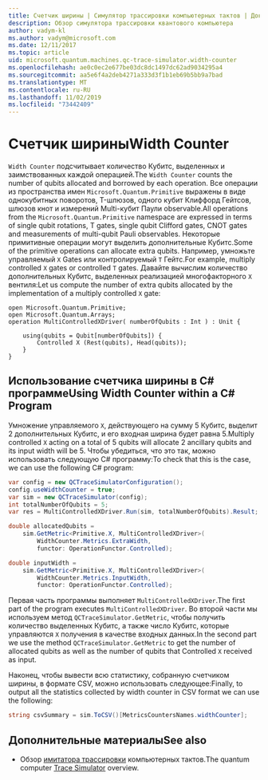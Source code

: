 ```yaml
---
title: Счетчик ширины | Симулятор трассировки компьютерных тактов | Документация Майкрософт
description: Обзор симулятора трассировки квантового компьютера
author: vadym-kl
ms.author: vadym@microsoft.com
ms.date: 12/11/2017
ms.topic: article
uid: microsoft.quantum.machines.qc-trace-simulator.width-counter
ms.openlocfilehash: ae0c0ec2e677be03dc8dc1497dc62ad9034295a4
ms.sourcegitcommit: aa5e6f4a2deb4271a333d3f1b1eb69b5bb9a7bad
ms.translationtype: MT
ms.contentlocale: ru-RU
ms.lasthandoff: 11/02/2019
ms.locfileid: "73442409"
---
```

# <a name="width-counter"></a><span data-ttu-id="87af9-103">Счетчик ширины</span><span class="sxs-lookup"><span data-stu-id="87af9-103">Width Counter</span></span>

<span data-ttu-id="87af9-104">`Width Counter` подсчитывает количество Кубитс, выделенных и заимствованных каждой операцией.</span><span class="sxs-lookup"><span data-stu-id="87af9-104">The `Width Counter` counts the number of qubits allocated and borrowed by each operation.</span></span>
<span data-ttu-id="87af9-105">Все операции из пространства имен `Microsoft.Quantum.Primitive` выражены в виде однокубитных поворотов, T-шлюзов, одного кубит Клиффорд Гейтсов, шлюзов кнот и измерений Multi-кубит Паули observable.</span><span class="sxs-lookup"><span data-stu-id="87af9-105">All operations from the `Microsoft.Quantum.Primitive` namespace are expressed in terms of single qubit rotations, T gates, single qubit Clifford gates, CNOT gates and measurements of multi-qubit Pauli observables.</span></span> <span data-ttu-id="87af9-106">Некоторые примитивные операции могут выделить дополнительные Кубитс.</span><span class="sxs-lookup"><span data-stu-id="87af9-106">Some of the primitive operations can allocate extra qubits.</span></span> <span data-ttu-id="87af9-107">Например, умножьте управляемый `X` Gates или контролируемый `T` Гейтс.</span><span class="sxs-lookup"><span data-stu-id="87af9-107">For example, multiply controlled `X` gates or controlled `T` gates.</span></span> <span data-ttu-id="87af9-108">Давайте вычислим количество дополнительных Кубитс, выделенных реализацией многофакторного `X` вентиля:</span><span class="sxs-lookup"><span data-stu-id="87af9-108">Let us compute the number of extra qubits allocated by the implementation of a multiply controlled `X` gate:</span></span>

```qsharp
open Microsoft.Quantum.Primitive;
open Microsoft.Quantum.Arrays;
operation MultiControlledXDriver( numberOfQubits : Int ) : Unit {

    using(qubits = Qubit[numberOfQubits]) {
        Controlled X (Rest(qubits), Head(qubits));
    } 
}
```

## <a name="using-width-counter-within-a-c-program"></a><span data-ttu-id="87af9-109">Использование счетчика ширины в C# программе</span><span class="sxs-lookup"><span data-stu-id="87af9-109">Using Width Counter within a C# Program</span></span>

<span data-ttu-id="87af9-110">Умножение управляемого `X`, действующего на сумму 5 Кубитс, выделит 2 дополнительных Кубитс, и его входная ширина будет равна 5.</span><span class="sxs-lookup"><span data-stu-id="87af9-110">Multiply controlled `X` acting on a total of 5 qubits will allocate 2 ancillary qubits and its input width will be 5.</span></span> <span data-ttu-id="87af9-111">Чтобы убедиться, что это так, можно использовать следующую C# программу:</span><span class="sxs-lookup"><span data-stu-id="87af9-111">To check that this is the case, we can use the following C# program:</span></span>

```csharp 
var config = new QCTraceSimulatorConfiguration();
config.useWidthCounter = true;
var sim = new QCTraceSimulator(config);
int totalNumberOfQubits = 5;
var res = MultiControlledXDriver.Run(sim, totalNumberOfQubits).Result;

double allocatedQubits = 
    sim.GetMetric<Primitive.X, MultiControlledXDriver>(
        WidthCounter.Metrics.ExtraWidth,
        functor: OperationFunctor.Controlled); 

double inputWidth =
    sim.GetMetric<Primitive.X, MultiControlledXDriver>(
        WidthCounter.Metrics.InputWidth,
        functor: OperationFunctor.Controlled);
```

<span data-ttu-id="87af9-112">Первая часть программы выполняет `MultiControlledXDriver`.</span><span class="sxs-lookup"><span data-stu-id="87af9-112">The first part of the program executes `MultiControlledXDriver`.</span></span> <span data-ttu-id="87af9-113">Во второй части мы используем метод `QCTraceSimulator.GetMetric`, чтобы получить количество выделенных Кубитс, а также число Кубитс, которые управляются `X` получения в качестве входных данных.</span><span class="sxs-lookup"><span data-stu-id="87af9-113">In the second part we use the method `QCTraceSimulator.GetMetric` to get the number of allocated qubits as well as the number of qubits that Controlled `X` received as input.</span></span> 

<span data-ttu-id="87af9-114">Наконец, чтобы вывести всю статистику, собранную счетчиком ширины, в формате CSV, можно использовать следующее:</span><span class="sxs-lookup"><span data-stu-id="87af9-114">Finally, to output all the statistics collected by width counter in CSV format we can use the following:</span></span>
```csharp
string csvSummary = sim.ToCSV()[MetricsCountersNames.widthCounter];
```

## <a name="see-also"></a><span data-ttu-id="87af9-115">Дополнительные материалы</span><span class="sxs-lookup"><span data-stu-id="87af9-115">See also</span></span> ##

- <span data-ttu-id="87af9-116">Обзор [имитатора трассировки](xref:microsoft.quantum.machines.qc-trace-simulator.intro) компьютерных тактов.</span><span class="sxs-lookup"><span data-stu-id="87af9-116">The quantum computer [Trace Simulator](xref:microsoft.quantum.machines.qc-trace-simulator.intro) overview.</span></span>
